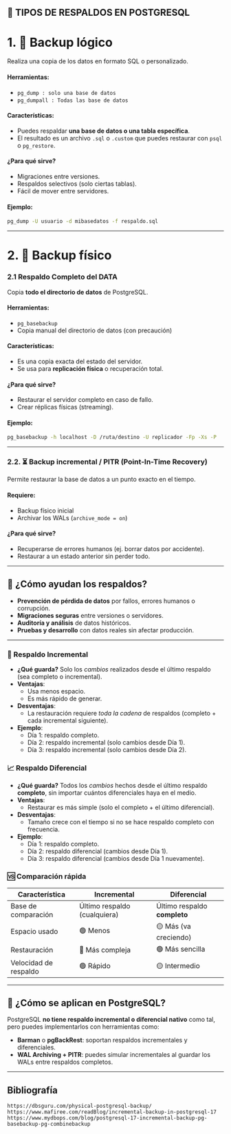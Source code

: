 
## 🧱 TIPOS DE RESPALDOS EN POSTGRESQL

# 1. 🧠 **Backup lógico**
Realiza una copia de los datos en formato SQL o personalizado.

#### Herramientas:
- `pg_dump : solo una base de datos`
- `pg_dumpall : Todas las base de datos`

#### Características:
- Puedes respaldar **una base de datos o una tabla específica**.
- El resultado es un archivo `.sql` o `.custom` que puedes restaurar con `psql` o `pg_restore`.

#### ¿Para qué sirve?
- Migraciones entre versiones.
- Respaldos selectivos (solo ciertas tablas).
- Fácil de mover entre servidores.

#### Ejemplo:
```bash
pg_dump -U usuario -d mibasedatos -f respaldo.sql
```

---

# 2. 💽 **Backup físico**


### 2.1 Respaldo Completo del DATA 
Copia **todo el directorio de datos** de PostgreSQL.

#### Herramientas:
- `pg_basebackup`
- Copia manual del directorio de datos (con precaución)

#### Características:
- Es una copia exacta del estado del servidor.
- Se usa para **replicación física** o recuperación total.

#### ¿Para qué sirve?
- Restaurar el servidor completo en caso de fallo.
- Crear réplicas físicas (streaming).

#### Ejemplo:
```bash
pg_basebackup -h localhost -D /ruta/destino -U replicador -Fp -Xs -P
```

---

### 2.2. ⏳ **Backup incremental / PITR (Point-In-Time Recovery)**
Permite restaurar la base de datos a un punto exacto en el tiempo.

#### Requiere:
- Backup físico inicial
- Archivar los WALs (`archive_mode = on`)

#### ¿Para qué sirve?
- Recuperarse de errores humanos (ej. borrar datos por accidente).
- Restaurar a un estado anterior sin perder todo.

---

## 🧠 ¿Cómo ayudan los respaldos?

- **Prevención de pérdida de datos** por fallos, errores humanos o corrupción.
- **Migraciones seguras** entre versiones o servidores.
- **Auditoría y análisis** de datos históricos.
- **Pruebas y desarrollo** con datos reales sin afectar producción.

---


 
 

### 🔄 Respaldo Incremental

- **¿Qué guarda?** Solo los *cambios* realizados desde el último respaldo (sea completo o incremental).
- **Ventajas**:
  - Usa menos espacio.
  - Es más rápido de generar.
- **Desventajas**:
  - La restauración requiere *toda la cadena* de respaldos (completo + cada incremental siguiente).
- **Ejemplo**:
  - Día 1: respaldo completo.
  - Día 2: respaldo incremental (solo cambios desde Día 1).
  - Día 3: respaldo incremental (solo cambios desde Día 2).
 

### 📈 Respaldo Diferencial

- **¿Qué guarda?** Todos los *cambios* hechos desde el último respaldo **completo**, sin importar cuántos diferenciales haya en el medio.
- **Ventajas**:
  - Restaurar es más simple (solo el completo + el último diferencial).
- **Desventajas**:
  - Tamaño crece con el tiempo si no se hace respaldo completo con frecuencia.
- **Ejemplo**:
  - Día 1: respaldo completo.
  - Día 2: respaldo diferencial (cambios desde Día 1).
  - Día 3: respaldo diferencial (cambios desde Día 1 nuevamente).

 

### 🆚 Comparación rápida

| Característica            | Incremental             | Diferencial             |
|---------------------------|--------------------------|--------------------------|
| Base de comparación       | Último respaldo (cualquiera) | Último respaldo **completo** |
| Espacio usado             | 🟢 Menos                 | 🟡 Más (va creciendo)     |
| Restauración              | 🔴 Más compleja          | 🟢 Más sencilla           |
| Velocidad de respaldo     | 🟢 Rápido                | 🟡 Intermedio             |

 

---

## 🧰 ¿Cómo se aplican en PostgreSQL?

PostgreSQL **no tiene respaldo incremental o diferencial nativo** como tal, pero puedes implementarlos con herramientas como:

- **Barman** o **pgBackRest**: soportan respaldos incrementales y diferenciales.
- **WAL Archiving + PITR**: puedes simular incrementales al guardar los WALs entre respaldos completos.
 




---

## Bibliografía 
```
https://dbsguru.com/physical-postgresql-backup/
https://www.mafiree.com/readBlog/incremental-backup-in-postgresql-17
https://www.mydbops.com/blog/postgresql-17-incremental-backup-pg-basebackup-pg-combinebackup
```
